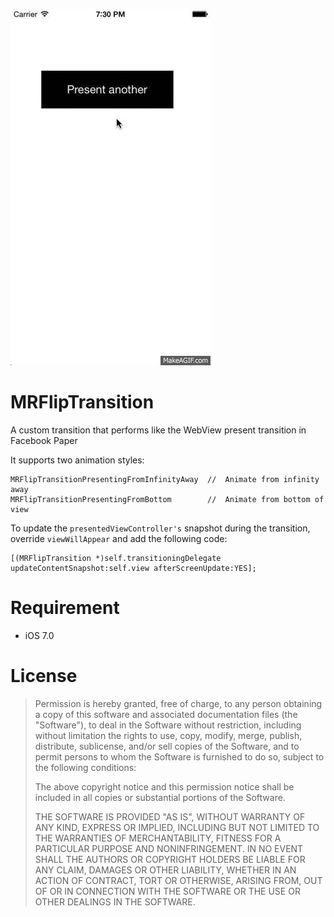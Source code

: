 ![image](demo.gif)

MRFlipTransition
================

A custom transition that performs like the WebView present transition in Facebook Paper

It supports two animation styles:

    MRFlipTransitionPresentingFromInfinityAway  //  Animate from infinity away 
    MRFlipTransitionPresentingFromBottom        //  Animate from bottom of view
    
To update the `presentedViewController's` snapshot during the transition, override `viewWillAppear` and add the following code:

    [(MRFlipTransition *)self.transitioningDelegate updateContentSnapshot:self.view afterScreenUpdate:YES];

Requirement
===========
* iOS 7.0

License
=======
> Permission is hereby granted, free of charge, to any person obtaining a copy
> of this software and associated documentation files (the "Software"), to deal
> in the Software without restriction, including without limitation the rights
> to use, copy, modify, merge, publish, distribute, sublicense, and/or sell
> copies of the Software, and to permit persons to whom the Software is
> furnished to do so, subject to the following conditions:
>
> The above copyright notice and this permission notice shall be included in
> all copies or substantial portions of the Software.
>        
> THE SOFTWARE IS PROVIDED "AS IS", WITHOUT WARRANTY OF ANY KIND, EXPRESS OR
> IMPLIED, INCLUDING BUT NOT LIMITED TO THE WARRANTIES OF MERCHANTABILITY,
> FITNESS FOR A PARTICULAR PURPOSE AND NONINFRINGEMENT. IN NO EVENT SHALL THE
> AUTHORS OR COPYRIGHT HOLDERS BE LIABLE FOR ANY CLAIM, DAMAGES OR OTHER
> LIABILITY, WHETHER IN AN ACTION OF CONTRACT, TORT OR OTHERWISE, ARISING FROM,
> OUT OF OR IN CONNECTION WITH THE SOFTWARE OR THE USE OR OTHER DEALINGS IN
> THE SOFTWARE.
        



